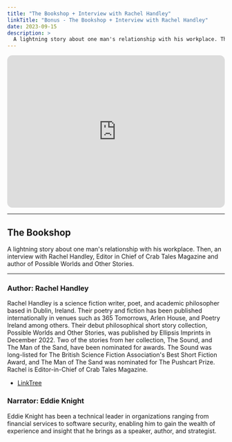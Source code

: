 ```yaml
---
title: "The Bookshop + Interview with Rachel Handley"
linkTitle: "Bonus - The Bookshop + Interview with Rachel Handley"
date: 2023-09-15
description: > 
  A lightning story about one man's relationship with his workplace. Then, an interview with Rachel Handley, Editor in Chief of Crab Tales Magazine and author of Possible Worlds and Other Stories.
---
```


<iframe style="border-radius:12px" src="https://open.spotify.com/embed/episode/42TCbd4c9p8QswSBbuhKc1?utm_source=generator" width="100%" height="352" frameBorder="0" allowfullscreen="" allow="autoplay; clipboard-write; encrypted-media; fullscreen; picture-in-picture" loading="lazy"></iframe>

---

## The Bookshop 

A lightning story about one man's relationship with his workplace. Then, an interview with Rachel Handley, Editor in Chief of Crab Tales Magazine and author of Possible Worlds and Other Stories.


---

### Author: Rachel Handley

Rachel Handley is a science fiction writer, poet, and academic philosopher based in Dublin, Ireland. Their poetry and fiction has been published internationally in venues such as 365 Tomorrows, Arlen House, and Poetry Ireland among others. Their debut philosophical short story collection, Possible Worlds and Other Stories, was published by Ellipsis Imprints in December 2022. Two of the stories from her collection, The Sound, and The Man of the Sand, have been nominated for awards. The Sound was long-listed for The British Science Fiction Association's Best Short Fiction Award, and The Man of The Sand was nominated for The Pushcart Prize. Rachel is Editor-in-Chief of Crab Tales Magazine.


- ⁠[LinkTree](https://linktr.ee/_rachelhandley)

### Narrator: Eddie Knight

Eddie Knight has been a technical leader in organizations ranging from financial services to software security, enabling him to gain the wealth of experience and insight that he brings as a speaker, author, and strategist.
